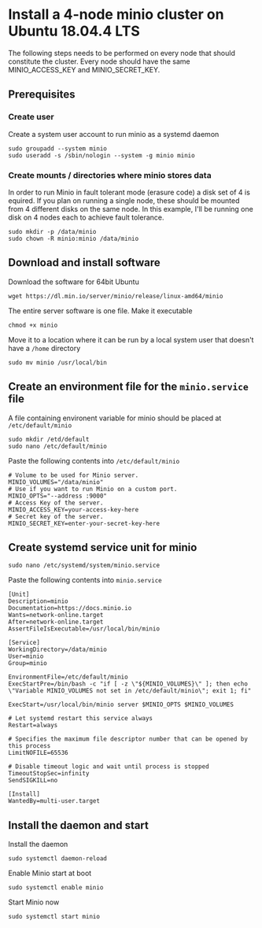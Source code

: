 # Install a 4-node minio cluster on Ubuntu 18.04.4 LTS
The following steps needs to be performed on every node that should constitute the cluster.
Every node should have the same MINIO_ACCESS_KEY and MINIO_SECRET_KEY.

## Prerequisites

### Create user
Create a system user account to run minio as a systemd daemon

    sudo groupadd --system minio
    sudo useradd -s /sbin/nologin --system -g minio minio

### Create mounts / directories where minio stores data
In order to run Minio in fault tolerant mode (erasure code) a disk set of 4 is equired. If you plan on running a single node, these should be mounted from 4 different disks on the same node. In this example, I'll be running one disk on 4 nodes each to achieve fault tolerance.

    sudo mkdir -p /data/minio
    sudo chown -R minio:minio /data/minio

## Download and install software
Download the software for 64bit Ubuntu

    wget https://dl.min.io/server/minio/release/linux-amd64/minio

The entire server software is one file. Make it executable

    chmod +x minio

Move it to a location where it can be run by a local system user that doesn't have a `/home` directory

    sudo mv minio /usr/local/bin

## Create an environment file for the `minio.service` file
A file containing environent variable for minio should be placed at `/etc/default/minio`

    sudo mkdir /etd/default
    sudo nano /etc/default/minio

Paste the following contents into `/etc/default/minio`

    # Volume to be used for Minio server.
    MINIO_VOLUMES="/data/minio"
    # Use if you want to run Minio on a custom port.
    MINIO_OPTS="--address :9000"
    # Access Key of the server.
    MINIO_ACCESS_KEY=your-access-key-here
    # Secret key of the server.
    MINIO_SECRET_KEY=enter-your-secret-key-here


## Create systemd service unit for minio

    sudo nano /etc/systemd/system/minio.service

Paste the following contents into `minio.service`

    [Unit]
    Description=minio
    Documentation=https://docs.minio.io
    Wants=network-online.target
    After=network-online.target
    AssertFileIsExecutable=/usr/local/bin/minio

    [Service]
    WorkingDirectory=/data/minio
    User=minio
    Group=minio

    EnvironmentFile=/etc/default/minio
    ExecStartPre=/bin/bash -c "if [ -z \"${MINIO_VOLUMES}\" ]; then echo \"Variable MINIO_VOLUMES not set in /etc/default/minio\"; exit 1; fi"

    ExecStart=/usr/local/bin/minio server $MINIO_OPTS $MINIO_VOLUMES

    # Let systemd restart this service always
    Restart=always

    # Specifies the maximum file descriptor number that can be opened by this process
    LimitNOFILE=65536

    # Disable timeout logic and wait until process is stopped
    TimeoutStopSec=infinity
    SendSIGKILL=no

    [Install]
    WantedBy=multi-user.target

## Install the daemon and start 
Install the daemon

    sudo systemctl daemon-reload

Enable Minio start at boot

    sudo systemctl enable minio

Start Minio now

    sudo systemctl start minio

